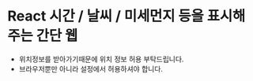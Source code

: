 # React 시간 / 날씨 / 미세먼지 등을 표시해주는 간단 웹

- 위치정보를 받아가기때문에 위치 정보 허용 부탁드립니다.
- 브라우저뿐만 아니라 설정에서 허용하셔야 합니다.
